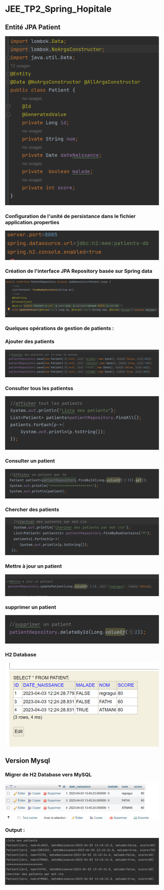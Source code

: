 # JEE_TP2_Spring_Hopitale
<h2> Entité JPA Patient </h2>
<img src="captures/patient.png" />
<h3> Configuration de l'unité de persistance dans le fichier application.properties  </h3>
<img src="captures/h2_v.png" />
<h3> Création de l'interface JPA Repository basée sur Spring data </h3>
<img src="captures/patientRepo.png" />
<h3> Quelques opérations de gestion de patients : </h3>
<h3> Ajouter des patients </h3>
<img src="captures/ajouter_patient.png" />
<h3> Consulter tous les patientss </h3>
<img src="captures/afficher_patients.png" />
<h3> Consulter un  patient </h3>
<img src="captures/afficher_patient.png" />
<h3> Chercher des patients </h3>
<img src="captures/chercher_patient.png" />
<h3> Mettre à jour un patient  </h3>
<img src="captures/update_patient.png" />
<h3> supprimer un patient </h3>
<img src="captures/delete_patient.png" />
<h3> H2 Database </h3>
<img src="captures/h2_db.png" />
<h2> Version Mysql </h2>
<h3> Migrer de H2 Database vers MySQL </h3>
<img src="captures/mysql_db.png" />
<h3> Output : </h3>
<img src="captures/resultat.png" />




